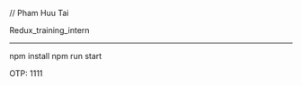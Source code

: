 // Pham Huu Tai

Redux_training_intern

----------------------

npm install
npm run start

OTP: 1111
